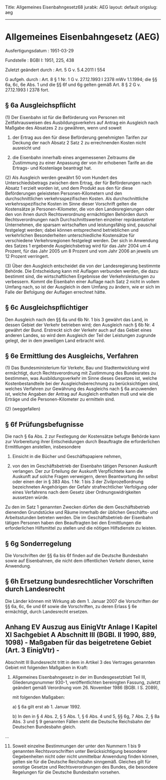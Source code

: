 Title: Allgemeines Eisenbahngesetz68
jurabk: AEG
layout: default
origslug: aeg


---

# Allgemeines Eisenbahngesetz (AEG)

Ausfertigungsdatum
:   1951-03-29

Fundstelle
:   BGBl I: 1951, 225, 438

Zuletzt geändert durch
:   Art. 5 G v. 5.4.2011 I 554

G aufgeh. durch
:   Art. 8 § 1 Nr. 1 G v. 27.12.1993 I 2378 mWv 1.1.1994; die §§ 6a, 6c, 6e Abs. 1 und die §§ 6f und 6g gelten gemäß Art. 8 § 2 G v. 27.12.1993 I 2378 fort.


## § 6a Ausgleichspflicht

(1) Der Eisenbahn ist für die Beförderung von Personen mit
Zeitfahrausweisen des Ausbildungsverkehrs auf Antrag ein Ausgleich
nach Maßgabe des Absatzes 2 zu gewähren, wenn und soweit

1.  der Ertrag aus den für diese Beförderung genehmigten Tarifen zur
    Deckung der nach Absatz 2 Satz 2 zu errechnenden Kosten nicht
    ausreicht und


2.  die Eisenbahn innerhalb eines angemessenen Zeitraums die Zustimmung zu
    einer Anpassung der von ihr erhobenen Tarife an die Ertrags- und
    Kostenlage beantragt hat.




(2) Als Ausgleich werden gewährt 50 vom Hundert des
Unterschiedsbetrags zwischen dem Ertrag, der für Beförderungen nach
Absatz 1 erzielt worden ist, und dem Produkt aus den für diese
Beförderungen geleisteten Personen-Kilometern und den
durchschnittlichen verkehrsspezifischen Kosten. Als durchschnittliche
verkehrsspezifische Kosten im Sinne dieser Vorschrift gelten die
Kostensätze je Personen-Kilometer, die von den Landesregierungen oder
den von ihnen durch Rechtsverordnung ermächtigten Behörden durch
Rechtsverordnungen nach Durchschnittswerten einzelner repräsentativer
Unternehmen, die sparsam wirtschaften und leistungsfähig sind,
pauschal festgelegt werden; dabei können entsprechend betrieblichen
und verkehrlichen Besonderheiten unterschiedliche Kostensätze für
verschiedene Verkehrsregionen festgelegt werden. Der sich in Anwendung
des Satzes 1 ergebende Ausgleichsbetrag wird für das Jahr 2004 um 4
Prozent, für das Jahr 2005 um 8 Prozent und vom Jahr 2006 an jeweils
um 12 Prozent verringert.

(3) Über den Ausgleich entscheidet die von der Landesregierung
bestimmte Behörde. Die Entscheidung kann mit Auflagen verbunden
werden, die dazu bestimmt sind, die wirtschaftlichen Ergebnisse der
Verkehrsleistungen zu verbessern. Kommt die Eisenbahn einer Auflage
nach Satz 2 nicht in vollem Umfang nach, so ist der Ausgleich in dem
Umfang zu ändern, wie er sich im Falle der Befolgung der Auflagen
errechnet hätte.


## § 6c Ausgleichspflichtiger

Den Ausgleich nach den §§ 6a und 6b Nr. 1 bis 3 gewährt das Land, in
dessen Gebiet der Verkehr betrieben wird; den Ausgleich nach § 6b Nr.
4 gewährt der Bund. Erstreckt sich der Verkehr auch auf das Gebiet
eines anderen Landes, so wird dem Ausgleich der Teil der Leistungen
zugrunde gelegt, der in dem jeweiligen Land erbracht wird.


## § 6e Ermittlung des Ausgleichs, Verfahren

(1) Das Bundesministerium für Verkehr, Bau und Stadtentwicklung wird
ermächtigt, durch Rechtsverordnung mit Zustimmung des Bundesrates zu
bestimmen, was Ausbildungsverkehr im Sinne dieses Gesetzes ist, welche
Kostenbestandteile bei der Ausgleichsberechnung zu berücksichtigen
sind, welches Verfahren zur Gewährung des Ausgleichs nach § 6a
anzuwenden ist, welche Angaben der Antrag auf Ausgleich enthalten muß
und wie die Erträge und die Personen-Kilometer zu ermitteln sind.

(2) (weggefallen)


## § 6f Prüfungsbefugnisse

Die nach § 6a Abs. 2 zur Festlegung der Kostensätze befugte Behörde
kann zur Vorbereitung ihrer Entscheidungen durch Beauftragte die
erforderlichen Ermittlungen anstellen, insbesondere

1.  Einsicht in die Bücher und Geschäftspapiere nehmen,


2.  von den im Geschäftsbetrieb der Eisenbahn tätigen Personen Auskunft
    verlangen. Der zur Erteilung der Auskunft Verpflichtete kann die
    Auskunft auf solche Fragen verweigern, deren Beantwortung ihn selbst
    oder einen der in § 383 Abs. 1 Nr. 1 bis 3 der Zivilprozeßordnung
    bezeichneten Angehörigen der Gefahr strafrechtlicher Verfolgung oder
    eines Verfahrens nach dem Gesetz über Ordnungswidrigkeiten aussetzen
    würde.



Zu den im Satz 1 genannten Zwecken dürfen die dem Geschäftsbetrieb
dienenden Grundstücke und Räume innerhalb der üblichen Geschäfts- und
Arbeitsstunden betreten werden. Die im Geschäftsbetrieb der Eisenbahn
tätigen Personen haben den Beauftragten bei den Ermittlungen die
erforderlichen Hilfsmittel zu stellen und die nötigen Hilfsdienste zu
leisten.


## § 6g Sonderregelung

Die Vorschriften der §§ 6a bis 6f finden auf die Deutsche Bundesbahn
sowie auf Eisenbahnen, die nicht dem öffentlichen Verkehr dienen,
keine Anwendung.


## § 6h Ersetzung bundesrechtlicher Vorschriften durch Landesrecht

Die Länder können mit Wirkung ab dem 1. Januar 2007 die Vorschriften
der §§ 6a, 6c, 6e und 6f sowie die Vorschriften, zu deren Erlass § 6e
ermächtigt, durch Landesrecht ersetzen.


## Anhang EV Auszug aus EinigVtr Anlage I Kapitel XI Sachgebiet A Abschnitt III (BGBl. II 1990, 889, 1098) - Maßgaben für das beigetretene Gebiet (Art. 3 EinigVtr) -

Abschnitt III
Bundesrecht tritt in dem in Artikel 3 des Vertrages genannten Gebiet
mit folgenden Maßgaben in Kraft:

1.  Allgemeines Eisenbahngesetz in der im Bundesgesetzblatt Teil III,
    Gliederungsnummer 930-1, veröffentlichten bereinigten Fassung, zuletzt
    geändert gemäß Verordnung vom 26. November 1986 (BGBl. I S. 2089),

    mit folgenden Maßgaben:

    a)  § 6a gilt erst ab 1. Januar 1992.


    b)  In den in § 4 Abs. 2, § 5 Abs. 1, § 6 Abs. 4 und 5, §§ 6g, 7 Abs. 2, §
        8a Abs. 3 und § 9 genannten Fällen steht die Deutsche Reichsbahn der
        Deutschen Bundesbahn gleich.






...

11. Soweit einzelne Bestimmungen der unter den Nummern 1 bis 9 genannten
    Rechtsvorschriften unter Berücksichtigung besonderer Gegebenheiten
    nicht oder nicht unmittelbar Anwendung finden können, gelten sie für
    die Deutsche Reichsbahn sinngemäß. Gleiches gilt für sonstige Gesetze
    und Rechtsverordnungen des Bundes, die besondere Regelungen für die
    Deutsche Bundesbahn vorsehen.




